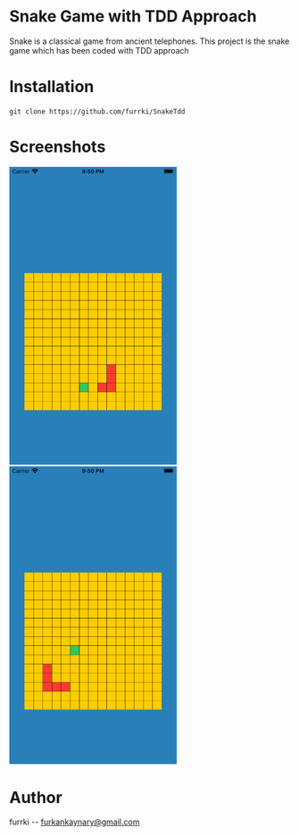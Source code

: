 # Snake Game with TDD Approach
Snake is a classical game from ancient telephones. This project is the snake game which has been coded with TDD approach

# Installation

```
git clone https://github.com/furrki/SnakeTdd
```

# Screenshots
<img src="Screenshots/ss1.png?raw=true" width="300"> 
<img src="Screenshots/ss2.png?raw=true" width="300">  

# Author
furrki -- furkankaynary@gmail.com
